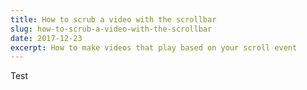 ```yaml
---
title: How to scrub a video with the scrollbar
slug: how-to-scrub-a-video-with-the-scrollbar
date: 2017-12-23
excerpt: How to make videos that play based on your scroll event
---
```


Test